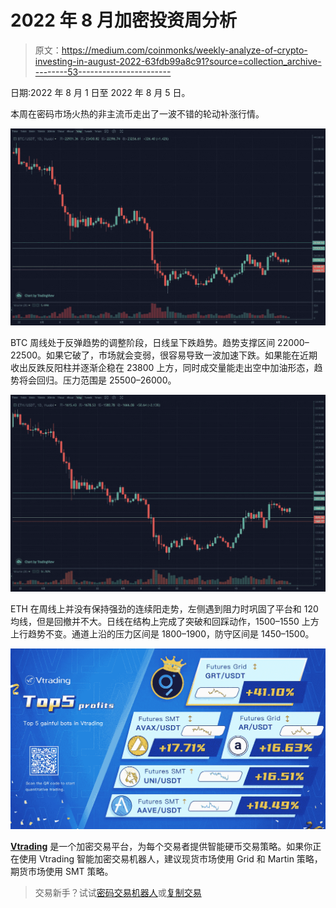 # 2022 年 8 月加密投资周分析

> 原文：<https://medium.com/coinmonks/weekly-analyze-of-crypto-investing-in-august-2022-63fdb99a8c91?source=collection_archive---------53----------------------->

日期:2022 年 8 月 1 日至 2022 年 8 月 5 日。

本周在密码市场火热的非主流币走出了一波不错的轮动补涨行情。

![](img/2431e919388cbea4ce8f48fc52cf7391.png)

BTC 周线处于反弹趋势的调整阶段，日线呈下跌趋势。趋势支撑区间 22000–22500。如果它破了，市场就会变弱，很容易导致一波加速下跌。如果能在近期收出反跌反阳柱并逐渐企稳在 23800 上方，同时成交量能走出空中加油形态，趋势将会回归。压力范围是 25500–26000。

![](img/a049f93aa569e4b9b9a52ba535228120.png)

ETH 在周线上并没有保持强劲的连续阳走势，左侧遇到阻力时巩固了平台和 120 均线，但是回撤并不大。日线在结构上完成了突破和回踩动作，1500–1550 上方上行趋势不变。通道上沿的压力区间是 1800–1900，防守区间是 1450–1500。

![](img/fd768cd479d91a44f155c35aba62dd26.png)

[**Vtrading**](http://www.vtrading.com/) 是一个加密交易平台，为每个交易者提供智能硬币交易策略。如果你正在使用 Vtrading 智能加密交易机器人，建议现货市场使用 Grid 和 Martin 策略，期货市场使用 SMT 策略。

> 交易新手？试试[密码交易机器人](/coinmonks/crypto-trading-bot-c2ffce8acb2a)或[复制交易](/coinmonks/top-10-crypto-copy-trading-platforms-for-beginners-d0c37c7d698c)